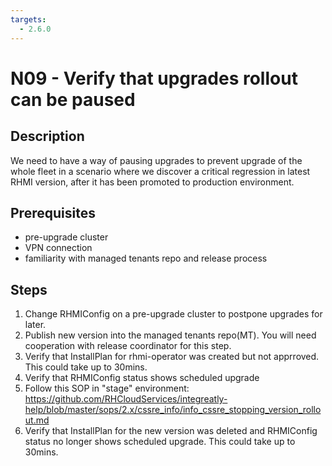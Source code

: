 ```yaml
---
targets:
  - 2.6.0
---
```


# N09 - Verify that upgrades rollout can be paused

## Description

We need to  have a way of pausing upgrades to prevent upgrade of the whole fleet in a scenario where we discover a critical regression in latest RHMI version, after it has been promoted to production environment.

## Prerequisites

- pre-upgrade cluster
- VPN connection
- familiarity with managed tenants repo and release process

## Steps

1. Change RHMIConfig on a pre-upgrade cluster to postpone upgrades for later.
2. Publish new version into the managed tenants repo(MT). You will need cooperation with release coordinator for this step.
3. Verify that InstallPlan for rhmi-operator was created but not apprroved. This could take up to 30mins.
4. Verify that RHMIConfig status shows scheduled upgrade
5. Follow this SOP in "stage" environment: https://github.com/RHCloudServices/integreatly-help/blob/master/sops/2.x/cssre_info/info_cssre_stopping_version_rollout.md 
6. Verify that InstallPlan for the new version was deleted and RHMIConfig status no longer shows scheduled upgrade. This could take up to 30mins.